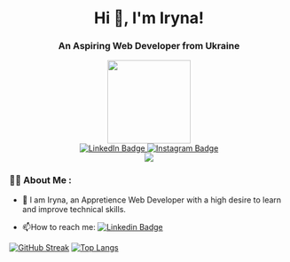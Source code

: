 <h1 align="center">Hi 👋, I'm Iryna!</h1>
<h3 align="center">An Aspiring Web Developer from Ukraine</h3>

<div id="header" align="center">
  <img src="https://media.giphy.com/media/H3NF3JvE1mOsOXb8l3/giphy.gif" width="150"/>
</div>
<div id="badges" align="center">
  <a href="https://www.linkedin.com/in/iryna-murzak-02199a245">
    <img src="https://img.shields.io/badge/LinkedIn-blue?style=for-the-badge&logo=linkedin&logoColor=white" alt="LinkedIn Badge"/>
  </a>
  <a href="https://www.instagram.com/kiowoji/">
    <img src="https://img.shields.io/badge/Instagram-grey?style=for-the-badge&logo=instagram&logoColor=white" alt="Instagram Badge"/>
  </a>
</div>
<img src="https://komarev.com/ghpvc/?username=kiowoji&style=flat-square&color=blue" alt=""/>
<div align="center">
  <img src="https://media.giphy.com/media/kz6cm1kKle2MYkHtJF/giphy.gif"/>
</div>

### :woman_technologist: About Me :
- :telescope: I am Iryna, an Appretience Web Developer with a high desire to learn and improve technical skills.

- :mailbox:How to reach me: [![Linkedin Badge](https://img.shields.io/badge/-kakbar-blue?style=flat&logo=Linkedin&logoColor=white)](https://www.linkedin.com/in/iryna-murzak-02199a245)

[![GitHub Streak](http://github-readme-streak-stats.herokuapp.com?user=kiowoji&theme=dark&background=000000)](https://git.io/streak-stats)
[![Top Langs](https://github-readme-stats.vercel.app/api/top-langs/?username=kiowoji&layout=compact&theme=vision-friendly-dark)](https://github.com/anuraghazra/github-readme-stats)
